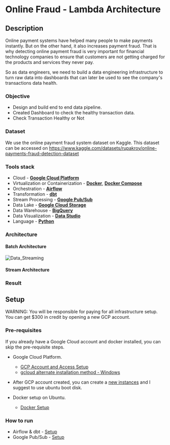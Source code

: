 # Online Fraud - Lambda Architecture

## Description
Online payment systems have helped many people to make payments instantly. But on the other hand, it also increases payment fraud. That is why detecting online payment fraud is very important for financial technology companies to ensure that customers are not getting charged for the products and services they never pay. 

So as data engineers, we need to build a data engineering infrastructure to turn raw data into dashboards that can later be used to see the company's transactions data health. 


### Objective
- Design and build end to end data pipeline.
- Created Dashboard to check the healthy transaction data.
- Check Transaction Healthy or Not


### Dataset
We use the online payment fraud system dataset on Kaggle. This dataset can be accessed on https://www.kaggle.com/datasets/rupakroy/online-payments-fraud-detection-dataset 

### Tools stack

- Cloud - [**Google Cloud Platform**](https://cloud.google.com)
- Virtualization or Containerization - [**Docker**](https://www.docker.com), [**Docker Compose**](https://docs.docker.com/compose/)
- Orchestration - [**Airflow**](https://airflow.apache.org)
- Transformation - [**dbt**](https://www.getdbt.com)
- Stream Processing - [**Google Pub/Sub**](https://cloud.google.com/pubsub/?utm_source=google&utm_medium=cpc&utm_campaign=japac-ID-all-en-dr-bkws-all-all-trial-e-dr-1009882&utm_content=text-ad-none-none-DEV_c-CRE_468709682064-ADGP_Hybrid%20%7C%20BKWS%20-%20EXA%20%7C%20Txt%20~%20Data%20Analytics%20~%20Pub%2FSub_Cloud%20PubSub-KWID_43700029830238360-aud-1596662389134%3Akwd-395094646964&userloc_9072606-network_g&utm_term=KW_google%20pub%20sub&gclid=CjwKCAiAnZCdBhBmEiwA8nDQxcmEZPls8DLR-DwhIw2RG5_a8JJJpsdCM12Q6HJNZDZTMkE1oPB_dRoCpccQAvD_BwE&gclsrc=aw.ds)
- Data Lake - [**Google Cloud Storage**](https://cloud.google.com/storage)
- Data Warehouse - [**BigQuery**](https://cloud.google.com/bigquery)
- Data Visualization - [**Data Studio**](https://datastudio.google.com/overview)
- Language - [**Python**](https://www.python.org)

### Architecture
#### Batch Architecture
![Data_Streaming](https://user-images.githubusercontent.com/83212789/209272508-59dbf8d0-61ae-4d1d-9ccc-72b7a70f2d82.png)

#### Stream Architecture


### Result

## Setup
WARNING: You will be responsible for paying for all infrastructure setup. You can get $300 in credit by opening a new GCP account.

### Pre-requisites

If you already have a Google Cloud account and docker installed, you can skip the pre-requisite steps.

- Google Cloud Platform. 
  - [GCP Account and Access Setup](setup/gcp.md)
  - [gcloud alternate installation method - Windows](https://github.com/DataTalksClub/data-engineering-zoomcamp/blob/main/week_1_basics_n_setup/1_terraform_gcp/windows.md#google-cloud-sdk)

- After GCP account created, you can create a [new instances](https://cloud.google.com/compute/docs/instances/create-start-instance) 
and I suggest to use ubuntu boot disk.
- Docker setup on Ubuntu.
  - [Docker Setup](startup/docker.md)


### How to run

- Airflow & dbt - [Setup](airflow/README.md)
- Google Pub/Sub - [Setup](setup/pubsub.md)

